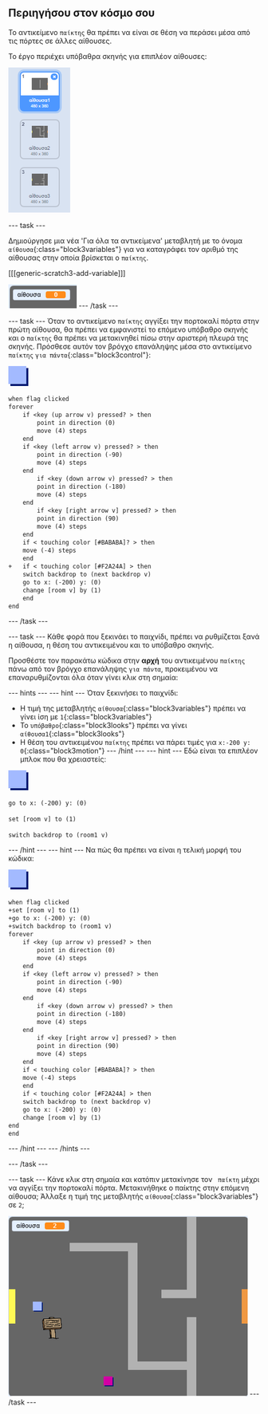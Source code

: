## Περιηγήσου στον κόσμο σου

Το αντικείμενο `παίκτης` θα πρέπει να είναι σε θέση να περάσει μέσα από τις πόρτες σε άλλες αίθουσες.

Το έργο περιέχει υπόβαθρα σκηνής για επιπλέον αίθουσες:

![στιγμιότυπο οθόνης](images/world-backdrops.png)

\--- task \---

Δημιούργησε μια νέα 'Για όλα τα αντικείμενα' μεταβλητή με το όνομα `αίθουσα`{:class="block3variables"} για να καταγράφει τον αριθμό της αίθουσας στην οποία βρίσκεται ο `παίκτης`.

[[[generic-scratch3-add-variable]]]

![screenshot](images/world-room.png) \--- /task \---

\--- task \--- Όταν το αντικείμενο `παίκτης` αγγίξει την πορτοκαλί πόρτα στην πρώτη αίθουσα, θα πρέπει να εμφανιστεί το επόμενο υπόβαθρο σκηνής και ο `παίκτης` θα πρέπει να μετακινηθεί πίσω στην αριστερή πλευρά της σκηνής. Πρόσθεσε αυτόν τον βρόγχο επανάληψης μέσα στο αντικείμενο `παίκτης` `για πάντα`{:class="block3control"}:

![player](images/player.png)

```blocks3
when flag clicked
forever
    if <key (up arrow v) pressed? > then
        point in direction (0)
        move (4) steps
    end
    if <key (left arrow v) pressed? > then
        point in direction (-90)
        move (4) steps
    end
        if <key (down arrow v) pressed? > then
        point in direction (-180)
        move (4) steps
    end
        if <key [right arrow v] pressed? > then
        point in direction (90)
        move (4) steps
    end
    if < touching color [#BABABA]? > then
    move (-4) steps
    end
+   if < touching color [#F2A24A] > then
    switch backdrop to (next backdrop v)
    go to x: (-200) y: (0)
    change [room v] by (1)
    end
end
```

\--- /task \---

\--- task \--- Κάθε φορά που ξεκινάει το παιχνίδι, πρέπει να ρυθμίζεται ξανά η αίθουσα, η θέση του αντικειμένου και το υπόβαθρο σκηνής.

Προσθέστε τον παρακάτω κώδικα στην **αρχή** του αντικειμένου `παίκτης` πάνω από τον βρόγχο επανάληψης `για πάντα`, προκειμένου να επαναρυθμίζονται όλα όταν γίνει κλικ στη σημαία:

\--- hints \--- \--- hint \--- Όταν ξεκινήσει το παιχνίδι:

+ Η τιμή της μεταβλητής `αίθουσα`{:class="block3variables"} πρέπει να γίνει ίση με `1`{:class="block3variables"}
+ Το `υπόβαθρο`{:class="block3looks"} πρέπει να γίνει `αίθουσα1`{:class="block3looks"}
+ Η θέση του αντικειμένου `παίκτης` πρέπει να πάρει τιμές για `x:-200 y: 0`{:class="block3motion"} \--- /hint \--- \--- hint \--- Εδώ είναι τα επιπλέον μπλοκ που θα χρειαστείς:

![player](images/player.png)

```blocks3
go to x: (-200) y: (0)

set [room v] to (1)

switch backdrop to (room1 v)
```

\--- /hint \--- \--- hint \--- Να πώς θα πρέπει να είναι η τελική μορφή του κώδικα:

![player](images/player.png)

```blocks3
when flag clicked
+set [room v] to (1)
+go to x: (-200) y: (0)
+switch backdrop to (room1 v)
forever
    if <key (up arrow v) pressed? > then
        point in direction (0)
        move (4) steps
    end
    if <key (left arrow v) pressed? > then
        point in direction (-90)
        move (4) steps
    end
        if <key (down arrow v) pressed? > then
        point in direction (-180)
        move (4) steps
    end
        if <key [right arrow v] pressed? > then
        point in direction (90)
        move (4) steps
    end
    if < touching color [#BABABA]? > then
    move (-4) steps
    end
    if < touching color [#F2A24A] > then
    switch backdrop to (next backdrop v)
    go to x: (-200) y: (0)
    change [room v] by (1)
end
end
```

\--- /hint \--- \--- /hints \---

\--- /task \---

\--- task \--- Κάνε κλικ στη σημαία και κατόπιν μετακίνησε τον ` παίκτη` μέχρι να αγγίξει την πορτοκαλί πόρτα. Μετακινήθηκε ο παίκτης στην επόμενη αίθουσα; Άλλαξε η τιμή της μεταβλητής `αίθουσα`{:class="block3variables"} σε `2`;

![screenshot](images/world-room-test.png) \--- /task \---